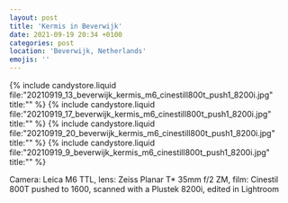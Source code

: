 ```yaml
---
layout: post
title: 'Kermis in Beverwijk'
date: 2021-09-19 20:34 +0100
categories: post
location: 'Beverwijk, Netherlands'
emojis: ''
---
```


{% include candystore.liquid file:"20210919_13_beverwijk_kermis_m6_cinestill800t_push1_8200i.jpg" title:"" %}
{% include candystore.liquid file:"20210919_17_beverwijk_kermis_m6_cinestill800t_push1_8200i.jpg" title:"" %}
{% include candystore.liquid file:"20210919_20_beverwijk_kermis_m6_cinestill800t_push1_8200i.jpg" title:"" %}
{% include candystore.liquid file:"20210919_9_beverwijk_kermis_m6_cinestill800t_push1_8200i.jpg" title:"" %}

Camera: Leica M6 TTL, lens: Zeiss Planar T\* 35mm f/2 ZM, film: Cinestil 800T pushed to 1600, scanned with a Plustek 8200i, edited in Lightroom
